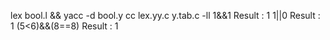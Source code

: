 lex bool.l && yacc -d bool.y
cc lex.yy.c y.tab.c -ll
1&&1
Result : 1
1||0
Result : 1
(5<6)&&(8==8)
Result : 1
